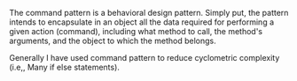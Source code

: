 The command pattern is a behavioral design pattern. Simply put, the pattern intends to encapsulate in an object all the data required for performing a given action (command), including what method to call, the method's arguments, and the object to which the method belongs.

Generally I have used command pattern to reduce cyclometric complexity (i.e,, Many if else statements).